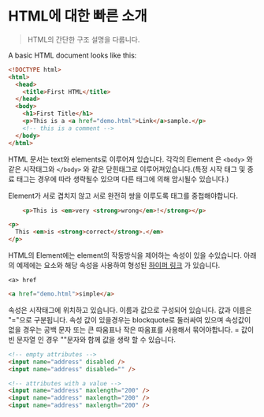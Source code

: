 # HTML에 대한 빠른 소개

> HTML의 간단한 구조 설명을 다룹니다.

A basic HTML document looks like this:

```html
<!DOCTYPE html>
<html>
  <head>
    <title>First HTML</title>
  </head>
  <body>
    <h1>First Title</h1>
    <p>This is a <a href="demo.html">Link</a>sample.</p>
    <!-- this is a comment -->
  </body>
</html>
```

<p>

HTML 문서는 text와 elements로 이루어져 있습니다. 각각의 Element 은 `<body>` 와 같은 시작태그와 `</body>` 와 같은 닫힌태그로 이루어져있습니다.(특정 시작 태그 및 종료 태그는 경우에 따라 생략될수 있으며 다른 태그에 의해 암시될수 있습니다.)

</p>

<p>Element가 서로 겹치지 않고 서로 완전히 쌍을 이루도록 태그를 중첩해야합니다.</p>

```html
    <p>This is <em>very <strong>wrong</em>!</strong></p>
```

```html
<p>
  This <em>is <strong>correct</strong>.</em>
</p>
```

<p> 
HTML의 Element에는 element의 작동방식을 제어하는 속성이 있을 수있습니다. 아래의 예제에는 요소와 해당 속성을 사용하여 형성된 <a href="https://developer.mozilla.org/en-US/docs/Web/HTML/Element/a">하이퍼 링크</a> 가 있습니다.

`<a> href`

</p>

```html
<a href="demo.html">simple</a>
```

<p>
    속성은 시작태그에 위치하고 있습니다. 이름과 값으로 구성되어 있습니다. 값과 이름은 "="으로 구분됩니다. 속성 값이 있을경우는 blockquote로 둘러싸여 있으며 속성값이 없을 경우는 공백 문자 또는 큰 따움표나 작은 따옴표를 사용해서 묶어야합니다. = 값이 빈 문자열 인 경우 ""문자와 함께 값을 생략 할 수 있습니다.
</p>

```html
<!-- empty attributes -->
<input name="address" disabled />
<input name="address" disabled="" />

<!-- attributes with a value -->
<input name="address" maxlength="200" />
<input name="address" maxlength="200" />
<input name="address" maxlength="200" />
```
